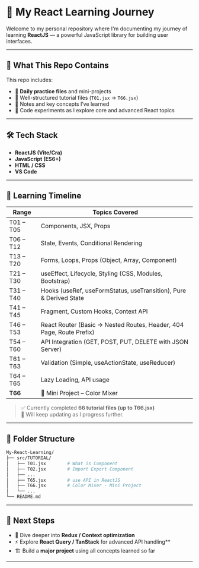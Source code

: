 # 🚀 My React Learning Journey

Welcome to my personal repository where I'm documenting my journey of learning **ReactJS** — a powerful JavaScript library for building user interfaces.

---

## 📅 What This Repo Contains

This repo includes:

- 🧠 **Daily practice files** and mini-projects  
- 📁 Well-structured tutorial files (`T01.jsx` → `T66.jsx`)  
- 📝 Notes and key concepts I’ve learned  
- 🧪 Code experiments as I explore core and advanced React topics  

---

## 🛠️ Tech Stack

- **ReactJS (Vite/Cra)**  
- **JavaScript (ES6+)**  
- **HTML / CSS**  
- **VS Code**

---

## 🧭 Learning Timeline

| Range      | Topics Covered |
|------------|----------------|
| T01 – T05  | Components, JSX, Props |
| T06 – T12  | State, Events, Conditional Rendering |
| T13 – T20  | Forms, Loops, Props (Object, Array, Component) |
| T21 – T30  | useEffect, Lifecycle, Styling (CSS, Modules, Bootstrap) |
| T31 – T40  | Hooks (useRef, useFormStatus, useTransition), Pure & Derived State |
| T41 – T45  | Fragment, Custom Hooks, Context API |
| T46 – T53  | React Router (Basic → Nested Routes, Header, 404 Page, Route Prefix) |
| T54 – T60  | API Integration (GET, POST, PUT, DELETE with JSON Server) |
| T61 – T63  | Validation (Simple, useActionState, useReducer) |
| T64 – T65  | Lazy Loading, API usage |
| **T66**    | 🎨 Mini Project – Color Mixer |

> ✅ Currently completed **66 tutorial files (up to T66.jsx)**  
> 🚧 Will keep updating as I progress further.

---

## 📂 Folder Structure

```bash
My-React-Learning/
├── src/TUTORIAL/
│   ├── T01.jsx        # What is Component
│   ├── T02.jsx        # Import Export Component
│   ├── ...
│   ├── T65.jsx        # use API in ReactJS
│   ├── T66.jsx        # Color Mixer - Mini Project
│   └── ...
└── README.md
```
---
## 🌟 Next Steps

- 🔄 Dive deeper into **Redux / Context optimization**  
- ⚡ Explore **React Query / TanStack** for advanced API handling**  
- 🏗️ Build a **major project** using all concepts learned so far  

---
